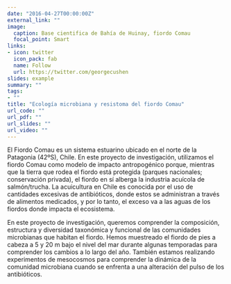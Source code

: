 ```yaml
---
date: "2016-04-27T00:00:00Z"
external_link: ""
image:
  caption: Base cientifica de Bahía de Huinay, fiordo Comau
  focal_point: Smart
links:
- icon: twitter
  icon_pack: fab
  name: Follow
  url: https://twitter.com/georgecushen
slides: example
summary: ""
tags:
- ""
title: "Ecología microbiana y resistoma del fiordo Comau"
url_code: ""
url_pdf: ""
url_slides: ""
url_video: ""
---
```




El Fiordo Comau es un sistema estuarino ubicado en el norte de la Patagonia (42ºS), Chile. En este proyecto de investigación, utilizamos el fiordo Comau como modelo de impacto antropogénico porque, mientras que la tierra que rodea el fiordo está protegida (parques nacionales; conservación privada), el fiordo en sí alberga la industria acuícola de salmón/trucha. La acuicultura en Chile es conocida por el uso de cantidades excesivas de antibióticos, donde estos se administran a través de alimentos medicados, y por lo tanto, el exceso va a las aguas de los fiordos donde impacta el ecosistema.

En este proyecto de investigación, queremos comprender la composición, estructura y diversidad taxonómica y funcional de las comunidades microbianas que habitan el fiordo. Hemos muestreado el fiordo de pies a cabeza a 5 y 20 m bajo el nivel del mar durante algunas temporadas para comprender los cambios a lo largo del año. También estamos realizando experimentos de mesocosmos para comprender la dinámica de la comunidad microbiana cuando se enfrenta a una alteración del pulso de los antibióticos.